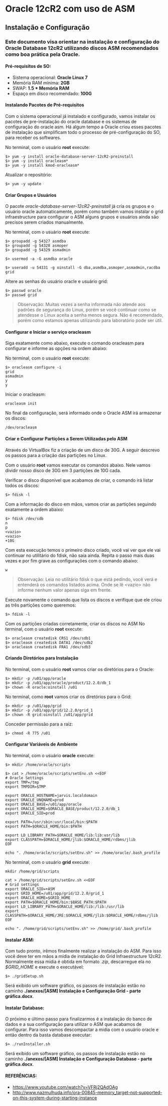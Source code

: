 # Oracle 12cR2 com uso de ASM
## Instalação e Configuração
### Este documento visa orientar na instalação e configuração do Oracle Database 12cR2 utilizando discos ASM recomendados como boa prática pela Oracle.

#### Pré-requisitos de SO:

* Sistema operacional: **Oracle Linux 7**
* Memória RAM mínima: **2GB**
* SWAP: **1.5 * Memória RAM**
* Espaço em disco recomendado: **100G**


#### Instalando Pacotes de Pré-requisitos
Com o sistema operacional já instalado e configurado, vamos instalar os pacotes de pre-instalação do oracle database e os sistemas de configuração do oracle asm. Há algum tempo a Oracle
criou esses pacotes de instalação que simplificam todo o processo de pré-configuração do SO, para receber os softwares.

No terminal, com o usuário **root** execute:

```
$> yum -y install oracle-database-server-12cR2-preinstall
$> yum -y install oracleasm*
$> yum -y install kmod-oracleasm*
```

Atualizar o repositório:

```
$> yum -y update
```

#### Criar Grupos e Usuários
O pacote *oracle-database-server-12cR2-preinstall* já cria os grupos e o usuário oracle automaticamente, porém como também vamos instalar o grid infraestructure para configurar o ASM
alguns grupos e usuários ainda são precisos serem criados manualmente.

No terminal, com o usuário **root** execute:

```
$> groupadd -g 54327 asmdba
$> groupadd -g 54328 asmoper
$> groupadd -g 54329 asmadmin

$> usermod -a -G asmdba oracle

$> useradd -u 54331 -g oinstall -G dba,asmdba,asmoper,asmadmin,racdba grid
```

Altere as senhas do usuário oracle e usuário grid:

```
$> passwd oracle
$> passwd grid
```

> Observação: Muitas vezes a senha informada não atende aos padrões de segurança do Linux, porém se você continuar como se atendesse o Linux aceita a senha menos segura. Não é recomendado, porém como estamos apenas utilizando para laboratório pode ser útil.

#### Configurar e Iniciar o serviço oracleasm
Siga exatamente como abaixo, execute o comando oracleasm para configurar e informe as opções na ordem abaixo:

No terminal, com o usuário **root** execute:

```
$> oracleasm configure -i
grid
asmadmin
y
y
```

Iniciar o oracleasm:

```
oracleasm init
```

No final da configuração, será informado onde o Oracle ASM irá armazenar os discos:

```
/dev/oracleasm
```

#### Criar e Configurar Partições a Serem Utilizadas pelo ASM
Através do VirtualBox fiz a criação de um disco de 30G. A seguir descrevo os passos para a criação das partições no Linux.

Com o usuário **root** vamos executar os comandos abaixo. Nele vamos dividir nosso disco de 30G em 3 partições de 10G cada.

Verificar o disco disponível que acabamos de criar, o comando irá listar todos os discos:

```
$> fdisk -l
```

Com a informação do disco em mãos, vamos criar as partições seguindo exatamente a ordem abaixo:

```
$> fdisk /dev/sdb
n
p
<vazio>
<vazio>
+10G
```

Com esta execução temos o primeiro disco criado, você vai ver que ele vai continuar no utilitário do fdisk, não saia ainda. Repita o passo mais duas vezes e por fim grave as configurações com o comando abaixo:

```
w
```

> Observação: Leia no utilitário fdisk o que está pedindo, você verá e entenderá os comandos listados acima. Onde se lê \<vazio\> não informe nenhum valor apenas siga em frente.

Execute novamente o comando que lista os discos e verifique que ele criou as três partições como queremos:

```
$> fdisk -l
```

Com os partições criadas corretamente, criar os discos no ASM
No terminal, com o usuário **root** execute:

```
$> oracleasm createdisk CRS1 /dev/sdb1
$> oracleasm createdisk DATA1 /dev/sdb2
$> oracleasm createdisk FRA1 /dev/sdb3
```

#### Criando Diretórios para Instalação

No terminal, com o usuário **root** vamos criar os diretórios para o Oracle:

```
$> mkdir -p /u01/app/oracle
$> mkdir -p /u01/app/oracle/product/12.2.0/db_1
$> chown -R oracle:oinstall /u01
```

No terminal, como **root** vamos criar os diretórios para o Grid:

```
$> mkdir -p /u01/app/grid
$> mkdir -p /u01/app/grid/12.2.0/grid_1
$> chown -R grid:oinstall /u01/app/grid
```

Conceder permissão para a raiz:

```
$> chmod -R 775 /u01
```

#### Configurar Variáveis de Ambiente
No terminal, com o usuário **oracle** execute:

```
$> mkdir /home/oracle/scripts
```

```
$> cat > /home/oracle/scripts/setEnv.sh <<EOF
# Oracle Settings
export TMP=/tmp
export TMPDIR=$TMP

export ORACLE_HOSTNAME=jarvis.localdomain
export ORACLE_UNQNAME=prod
export ORACLE_BASE=/u01/app/oracle
export ORACLE_HOME=$ORACLE_BASE/product/12.2.0/db_1
export ORACLE_SID=prod

export PATH=/usr/sbin:usr/local/bin:$PATH
export PATH=$ORACLE_HOME/bin:$PATH

export LD_LIBRARY_PATH=$ORACLE_HOME/lib:lib:usr/lib
export CLASSPATH=$ORACLE_HOME/jlib:$ORACLE_HOME/rdbms/jlib
EOF
```

```
echo ". /home/oracle/scripts/setEnv.sh" >> /home/oracle/.bash_profile
```

No terminal, com o usuário **grid** execute:

```
mkdir /home/grid/scripts
```

```
cat > /home/grid/scripts/setEnv.sh <<EOF
# Grid settings
export ORACLE_SID=+ASM
export GRID_HOME=/u01/app/grid/12.2.0/grid_1
export ORACLE_HOME=$GRID_HOME
export PATH=$ORACLE_HOME/bin:$BASE_PATH:$PATH
export LD_LIBRARY_PATH=$ORACLE_HOME/lib:/lib:/usr/lib
export CLASSPATH=$ORACLE_HOME/JRE:$ORACLE_HOME/jlib:$ORACLE_HOME/rdbms/jlib
EOF
```

```
echo ". /home/grid/scripts/setEnv.sh" >> /home/grid/.bash_profile
```

#### Instalar ASM:
Com tudo pronto, irêmos finalmente realizar a instalação do ASM. Para isso você deve ter em mãos a mídia de instalação do Grid Infraestructure 12cR2.
Normalmente essa mídia é obtida em formato *.zip*, descarregue ela no *$GRID_HOME* e execute o executável:

```
$> ./gridSetup.sh
```


Será exibido um software gráfico, os passos de instalação estão no caminho **./anexos/[ASM] Instalação e Configuração Grid - parte gráfica.docx**.

#### Instalar Database:
O próximo e último passo para finalizarmos é a instalação do banco de dados e a sua configuração para utilizar o ASM que acabamos de configurar.
Para isso vamos descompactar a midia com o usuário oracle e então dentro da basta database executar:

```
$> ./runInstaller.sh
```

Será exibido um software gráfico, os passos de instalação estão no caminho **./anexos/[ASM] Instalação e Configuração Database - parte gráfica.docx**.


#### REFERÊNCIAS:

- https://www.youtube.com/watch?v=VFRj2QAdOAg
- http://www.nazmulhuda.info/ora-00845-memory_target-not-supported-on-this-system-during-starting-instance
